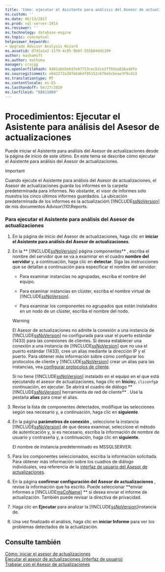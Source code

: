 ```yaml
---
title: 'Cómo: ejecutar el Asistente para análisis del Asesor de actualizaciones | Microsoft Docs'
ms.custom: ''
ms.date: 06/13/2017
ms.prod: sql-server-2014
ms.reviewer: ''
ms.technology: database-engine
ms.topic: conceptual
helpviewer_keywords:
- Upgrade Advisor Analysis Wizard
ms.assetid: d7d2a1e2-1179-4c05-9b0f-555b04dd1199
author: mashamsft
ms.author: mathoma
manager: craigg
ms.openlocfilehash: 8481a6d3e6d7e07753cecb2ce2ff91ea626a4dfe
ms.sourcegitcommit: e042272a38fb646df05152c676e5cbeae3f9cd13
ms.translationtype: MT
ms.contentlocale: es-ES
ms.lasthandoff: 04/27/2020
ms.locfileid: "68811099"
---
```

# <a name="how-to-run-the-upgrade-advisor-analysis-wizard"></a>Procedimientos: Ejecutar el Asistente para análisis del Asesor de actualizaciones
  Puede iniciar el Asistente para análisis del Asesor de actualizaciones desde la página de inicio de este último. En este tema se describe cómo ejecutar el Asistente para análisis del Asesor de actualizaciones.  
  
> [!IMPORTANT]
>  Cuando ejecute el Asistente para análisis del Asesor de actualizaciones, el Asesor de actualizaciones guarda los informes en la carpeta predeterminada para informes. No obstante, el visor de informes solo muestra los cinco últimos informes guardados. La ubicación predeterminada de los informes es la actualización\\ [!INCLUDE[ssNoVersion](../../includes/ssnoversion-md.md)] de mis documentos Advisor\110\Reports.  
  
### <a name="to-run-the-upgrade-advisor-analysis-wizard"></a>Para ejecutar el Asistente para análisis del Asesor de actualizaciones  
  
1.  En la página de inicio del Asesor de actualizaciones, haga clic en **iniciar el Asistente para análisis del Asesor de actualizaciones**.  
  
2.  En la ** [!INCLUDE[ssNoVersion](../../includes/ssnoversion-md.md)] página componentes** , escriba el nombre del servidor que se va a examinar en el cuadro **nombre del servidor** y, a continuación, haga clic en **detectar**. Siga las instrucciones que se detallan a continuación para especificar el nombre del servidor:  
  
    -   Para examinar instancias no agrupadas, escriba el nombre del equipo.  
  
    -   Para examinar instancias en clúster, escriba el nombre virtual de [!INCLUDE[ssNoVersion](../../includes/ssnoversion-md.md)].  
  
    -   Para examinar los componentes no agrupados que están instalados en un nodo de un clúster, escriba el nombre del nodo.  
  
    > [!WARNING]  
    >  El Asesor de actualizaciones no admite la conexión a una instancia de [!INCLUDE[ssNoVersion](../../includes/ssnoversion-md.md)] no configurada para usar el puerto estándar (1433) para las conexiones de clientes. Si desea establecer una conexión a una instancia de [!INCLUDE[ssNoVersion](../../includes/ssnoversion-md.md)] que no usa el puerto estándar (1433), cree un alias mediante la dirección IP y el puerto. Para obtener más información sobre cómo configurar los protocolos de cliente y [!INCLUDE[ssNoVersion](../../includes/ssnoversion-md.md)] crear un alias para las instancias, vea [configurar protocolos de cliente](../../database-engine/configure-windows/configure-client-protocols.md).  
    >   
    >  Si no tiene [!INCLUDE[ssNoVersion](../../includes/ssnoversion-md.md)] instalado en el equipo en el que está ejecutando el asesor de actualizaciones, haga clic en **Inicio**y, `cliconfg`a continuación, en ejecutar. Se abrirá el cuadro de diálogo ** [!INCLUDE[ssNoVersion](../../includes/ssnoversion-md.md)] herramienta de red de cliente** . Use la pestaña **alias** para crear el alias.  
  
3.  Revise la lista de componentes detectados, modifique las selecciones según sea necesario y, a continuación, haga clic en **siguiente**.  
  
4.  En la página **parámetros de conexión** , seleccione la instancia [!INCLUDE[ssNoVersion](../../includes/ssnoversion-md.md)] de que desea examinar, seleccione el método de autenticación y, si es necesario, escriba la información de nombre de usuario y contraseña y, a continuación, haga clic en **siguiente**.  
  
     El nombre de instancia predeterminado es MSSQLSERVER.  
  
5.  Para los componentes seleccionados, escriba la información solicitada. Para obtener más información sobre los cuadros de diálogo individuales, vea referencia de la [interfaz de usuario del Asesor de actualizaciones](../../../2014/sql-server/install/upgrade-advisor-user-interface-reference.md).  
  
6.  En la página **confirmar configuración del Asesor de actualizaciones** , revise la información que ha escrito. Puede seleccionar **enviar informes a [!INCLUDE[msCoName](../../includes/msconame-md.md)] ** si desea enviar el informe de actualización. También puede revisar la directiva de privacidad.  
  
7.  Haga clic en **Ejecutar** para analizar la [!INCLUDE[ssNoVersion](../../includes/ssnoversion-md.md)]instancia de.  
  
8.  Una vez finalizado el análisis, haga clic en **iniciar Informe** para ver los problemas detectados de la actualización.  
  
## <a name="see-also"></a>Consulte también  
 [Cómo: iniciar el asesor de actualizaciones](../../../2014/sql-server/install/how-to-launch-upgrade-advisor.md)   
 [Ejecutar el asesor de actualizaciones &#40;interfaz de usuario&#41;](../../../2014/sql-server/install/running-upgrade-advisor-user-interface.md)   
 [Trabajar con el Asesor de actualizaciones](../../../2014/sql-server/install/working-with-upgrade-advisor.md)  
  
  
